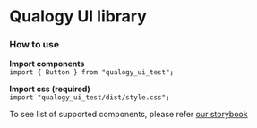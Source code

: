 # Qualogy UI library

### How to use

**Import components**\
`import { Button } from "qualogy_ui_test";`

**Import css (required)**\
`import "qualogy_ui_test/dist/style.css";`

To see list of supported components, please refer [our storybook](https://cmuthuraj.github.io/qualogy_ui)
